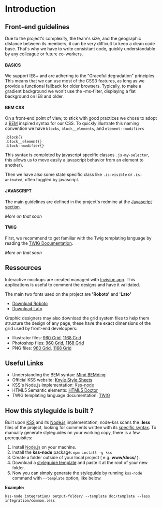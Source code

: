 Introduction
============


Front-end guidelines
--------------------

Due to the project's complexity, the team's size, and the geographic distance between its members, it can be very difficult to keep a clean code base.
That's why we have to write consistant code, quickly understandable by any colleague or future co-workers.

#### BASICS

We support IE8+ and are adhering to the "Graceful degradation" principles. This means that we can use most of the CSS3 features, as long as we provide a functional fallback for older browsers.
Typically, to make a gradient background we won't use the -ms-filter, displaying a flat background on IE8 and older.

#### BEM CSS

On a front-end point of view, to stick with good practices we chose to adopt a [BEM](http://csswizardry.com/2013/01/mindbemding-getting-your-head-round-bem-syntax/) inspired syntax for our CSS.
To quickly illustrate this naming convention we have `blocks`, `block__elements`, and `element--modifiers`
```
.block{}
.block__element{}
.block--modifier{}
```

This syntax is completed by javascript specific classes `.js-my-selector`, this allows us to move easily a javascript behavior from an element to another).

Then we have also some state specific class like `.is-visible` or `.is-animated`, often toggled by javascript.


#### JAVASCRIPT

The main guidelines are defined in the project's redmine at the [Javascript section](http://redmine.dnxnetwork.lu/projects/live-platform/wiki/Coding_standards#Javascript).

*More on that soon*

#### TWIG

First, we recommend to get familiar with the Twig templating language by reading the [TWIG Documentation](http://twig.sensiolabs.org/documentation).

*More on that soon*


Ressources
----------
Interactive mockups are created managed with [Invision app](https://projects.invisionapp.com/d/main/default/#/projects/608745/screens). This applications is useful to comment the designs and have it validated.

The main two fonts used on the project are **'Roboto'** and **'Lato'**

- [Download Roboto](http://www.fontsquirrel.com/fonts/download/roboto)
- [Download Lato](http://www.fontsquirrel.com/fonts/download/lato)

Graphic designers may also download the grid system files to help them structure the design of any page, these have the exact dimensions of the grid used by front-end developpers:

- Illustrator files: [960 Grid](https://drive.google.com/file/d/0B03y-fsHSXbja28yU1VfX3pUZE0/edit?usp=sharing), [1168 Grid](https://drive.google.com/file/d/0B03y-fsHSXbjemxxTi14N2puOHc/edit?usp=sharing)
- Photoshop files: [960 Grid](https://drive.google.com/file/d/0B03y-fsHSXbjWkl4ZHRNQjg2c28/edit?usp=sharing), [1168 Grid](https://drive.google.com/file/d/0B03y-fsHSXbjSVo4LXFxUF9VSEk/edit?usp=sharing)
- PNG files: [960 Grid](https://drive.google.com/file/d/0B03y-fsHSXbjbWRkZjNzSVEza2c/edit?usp=sharing), [1168 Grid](https://drive.google.com/file/d/0B03y-fsHSXbjNFNweTBqOWtHTWM/edit?usp=sharing)


Useful Links
------------
- Understanding the BEM syntax: [Mind BEMding](http://csswizardry.com/2013/01/mindbemding-getting-your-head-round-bem-syntax/)
- Official KSS website: [Knyle Style Sheets](http://warpspire.com/kss/)
- KSS's Node.js implementation: [Kss-node](https://github.com/hughsk/kss-node)
- HTML5 Semantic elements: [HTML5 Doctor](http://html5doctor.com/)
- TWIG templating language documentation: [TWIG](http://twig.sensiolabs.org/documentation)


How this styleguide is built ?
------------------------------

Built upon [KSS](https://github.com/kneath/kss) and its [Node.js](http://nodejs.org/) implementation, node-kss scans the **.less** files of the project, looking for comments written with its [specific syntax](http://warpspire.com/kss/syntax/).
To manually generate styleguides on your working copy, there is a few prerequisites:

1. Install [Node.js](http://nodejs.org/) on your machine.
2. Install the **kss-node** package: `npm install -g kss`
3. Create a folder outside of your local project ( e.g. **www/docs/** ).
4. Download a [styleguide template](https://github.com/htanjo/kss-node-template/archive/master.zip) and paste it at the root of your new folder.
5. Now you can simply generate the styleguide by running `kss-node` command with `--template` option, like below.


**Example:**
```
kss-node integration/ output-folder/ --template doc/template --less integration/common.less
```